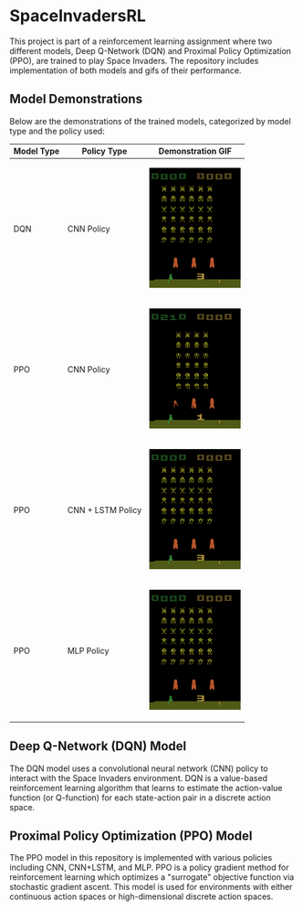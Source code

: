 # SpaceInvadersRL

This project is part of a reinforcement learning assignment where two different models, Deep Q-Network (DQN) and Proximal Policy Optimization (PPO), are trained to play Space Invaders. The repository includes implementation of both models and gifs of their performance.

## Model Demonstrations

Below are the demonstrations of the trained models, categorized by model type and the policy used:

| Model Type | Policy Type  | Demonstration GIF  |
|------------|--------------|--------------------|
| DQN        | CNN Policy   | <p align="center"><img src="assets/gifs/DQN-SpaceInvadersNoFrameskip-v4-CnnPolicy.gif" alt="DQN Model Playing Space Invaders"></p> |
| PPO        | CNN Policy   | <p align="center"><img src="assets/gifs/PPO-SpaceInvadersNoFrameskip-v4-CnnPolicy.gif" alt="PPO Model Playing Space Invaders with CNN Policy"></p> |
| PPO        | CNN + LSTM Policy | <p align="center"><img src="assets/gifs/PPO-SpaceInvadersNoFrameskip-v4-CnnLstm.gif" alt="PPO Model Playing Space Invaders with CNN+LSTM Policy"></p> |
| PPO        | MLP Policy   | <p align="center"><img src="assets/gifs/PPO-SpaceInvadersNoFrameskip-v4-MlpPolicy.gif" alt="PPO Model Playing Space Invaders with MLP Policy"></p> |

## Deep Q-Network (DQN) Model

The DQN model uses a convolutional neural network (CNN) policy to interact with the Space Invaders environment. DQN is a value-based reinforcement learning algorithm that learns to estimate the action-value function (or Q-function) for each state-action pair in a discrete action space.

## Proximal Policy Optimization (PPO) Model

The PPO model in this repository is implemented with various policies including CNN, CNN+LSTM, and MLP. PPO is a policy gradient method for reinforcement learning which optimizes a "surrogate" objective function via stochastic gradient ascent. This model is used for environments with either continuous action spaces or high-dimensional discrete action spaces.

